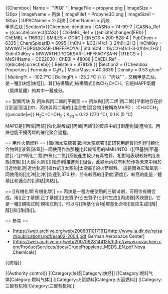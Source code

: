 {{Chembox
|   Name = '''丙炔'''
|   ImageFile = propyne.png
|   ImageSize = 120px
|   ImageName = 丙炔
|   ImageFile1 = Propyne3D.png
|   ImageSize1 = 180px
|   IUPACName = 2-丙炔
|   OtherNames = 丙炔<br />甲基乙炔
|Section1={{Chembox Identifiers
| CASNo = 74-99-7
| CASNo_Ref = {{cascite|correct|CAS}}
| ChEMBL_Ref = {{ebicite|changed|EBI}}
| ChEMBL = 116902
| SMILES = CC#C
| EINECS = 200-828-4
| PubChem = 6335
| ChemSpiderID = 6095
| InChI = 1/C3H4/c1-3-2/h1H,2H3
| InChIKey = MWWATHDPGQKSAR-UHFFFAOYAI
| StdInChI = 1S/C3H4/c1-3-2/h1H,2H3
| StdInChIKey = MWWATHDPGQKSAR-UHFFFAOYSA-N
| RTECS = 
| MeSHName = C022030
| ChEBI = 48086
| ChEBI_Ref = {{ebicite|correct|ebi}}
| Beilstein = 878138
  }}
|Section2 = {{Chembox Properties
|   Formula = C<sub>3</sub>H<sub>4</sub>
|   MolarMass = 40.0639 
|   Density = 0.53 g/cm³
|   MeltingPt = -102.7°C
|   BoilingPt = -23.2 °C
  }}
}}
'''丙炔'''，又稱甲基乙炔，是一種[[炔烴|炔烴]]，其[[結構簡式|結構簡式]]為CH<sub>3</sub>C≡CH。它是MAPP氣體（風焊氣體）的其中一種成分。

== 製備丙炔 及 丙炔與丙二烯的平衡態 ==
丙炔與[[丙二烯|丙二烯]]平衡地存在於[[室溫|室溫]]中，丙炔與丙二烯的[[混合物|混合物]]被稱為MAPD：
:CH≡CCH<sub>3</sub>  {{unicode|⇌}}  H<sub>2</sub>C=C=CH<sub>2</sub>；K<sub>eq</sub> = 0.22 (270 °C),  0.1 K (5 °C)

MAPD是[[丙烷|丙烷]]催化裂解成[[丙烯|丙烯]]的反应中的[[副產物|副產物]]。丙炔也能干擾丙烯的催化聚合過程。

== 用作火箭燃料 ==
[[歐洲太空總署|歐洲太空總署]]正研究用輕質[[烴|烴]]類化合物與[[液氧|液氧]]一同使用作為那種比起較常用的MMH/NTO（[[甲基肼|甲基肼]]／[[四氧化二氮|四氧化二氮]]系統產生較少有毒物質、相對地表現較好的[[液態|液態]][[火箭|火箭]][[推進劑|推進劑]]組合，此顯示丙炔有利於作為未來中用於[[近地軌道|近地軌道]]操作的[[太空船|太空船]]的火箭燃料。 這是因為它和氧氣一同使用的[[比沖|比沖]]能達到370 秒，並有較高的[[密度|密度]]、較高的能量／體積比和適合的[[沸點|沸點]]。

== [[有機化學|有機化學]] ==
丙炔是一種方便使用的三碳试剂，可用作有機合成。用[[正丁基鋰|正丁基鋰]][[去質子化|去質子化]]时生成[[丙炔鋰|丙炔鋰]]，它是一種[[親核試劑|親核試劑]]，可以与[[羰基化合物|羰基化合物]]反应生成[[醇|醇]]和[[酯|酯]]。

== 參見 ==
<references/>
* [https://web.archive.org/web/20060110171612/http://www.la.dlr.de/ra/sart/publications/pdf/esa02-2004.pdf German Aerospace Center]
* [https://web.archive.org/web/20070928144135/http://www.novachem.com/ProductServices/docs/CrudePropylene_MSDS_EN.pdf Nova Chemicals]

{{炔烴}}

{{Authority control}}
[[Category:炔烃|Category:炔烃]]
[[Category:燃料气体|Category:燃料气体]]
[[Category:火箭燃料|Category:火箭燃料]]
[[Category:三碳有机物|Category:三碳有机物]]